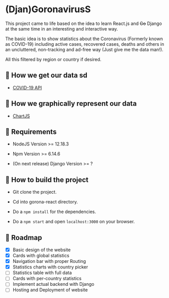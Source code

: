 # (Djan)GoronavirusS

This project came to life based on the idea to learn React.js and ~~Go~~ Django at the same time in an interesting and interactive way.

The basic idea is to show statistics about the Coronavirus (Formerly known as COVID-19) including active cases, recovered cases, deaths and others in an uncluttered, non-tracking and ad-free way (Just give me the data man!).

All this filtered by region or country if desired.

## 🔸 How we get our data sd

- [COVID-19 API](https://github.com/mathdroid/covid-19-api)

## 🔸 How we graphically represent our data

- [ChartJS](https://www.chartjs.org/)

## 🔸 Requirements

- NodeJS Version >= 12.18.3

- Npm Version >= 6.14.6

- (On next release) Django Version >= ?

## 🔸 How to build the project

- Git clone the project.

- Cd into gorona-react directory.

- Do a ``` npm install ``` for the dependencies.

- Do a ``` npm start ``` and open ``` localhost:3000 ``` on your browser.

## 🔸 Roadmap

- [x] Basic design of the website
- [x] Cards with global statistics
- [x] Navigation bar with proper Routing
- [x] Statistics charts with country picker
- [ ] Statistics table with full data
- [ ] Cards with per-country statistics
- [ ] Implement actual backend with Django
- [ ] Hosting and Deployment of website
